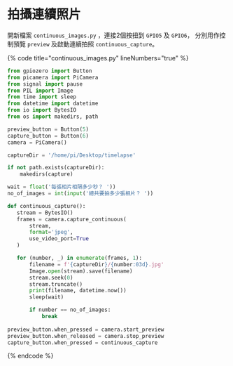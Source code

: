 # 拍攝連續照片

開新檔案 `continuous_images.py` ，連接2個按扭到 `GPIO5` 及 `GPIO6`， 分別用作控制預覽 `preview` 及啟動連續拍照 `continuous_capture`。

{% code title="continuous_images.py" lineNumbers="true" %}
```python
from gpiozero import Button
from picamera import PiCamera
from signal import pause
from PIL import Image
from time import sleep
from datetime import datetime
from io import BytesIO
from os import makedirs, path

preview_button = Button(5)
capture_button = Button(6)
camera = PiCamera()

captureDir = '/home/pi/Desktop/timelapse'

if not path.exists(captureDir):
    makedirs(capture)

wait = float('每張相片相隔多少秒？ '))
no_of_images = int(input('總共要拍多少張相片？ '))

def continuous_capture():
   stream = BytesIO()
   frames = camera.capture_continuous(
       stream,
       format='jpeg',
       use_video_port=True 
   )

   for (number, _) in enumerate(frames, 1):
       filename = f'{captureDir}/{number:03d}.jpg'
       Image.open(stream).save(filename)
       stream.seek(0)
       stream.truncate()
       print(filename, datetime.now())
       sleep(wait)

       if number == no_of_images:
           break
           
preview_button.when_pressed = camera.start_preview
preview_button.when_released = camera.stop_preview
capture_button.when_pressed = continuous_capture
```
{% endcode %}



